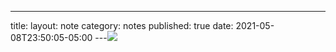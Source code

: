 ---
title: 
layout: note
category: notes
published: true
date: 2021-05-08T23:50:05-05:00
---![](https://timculverhouse.com/assets/img/IMG_0556.jpeg)